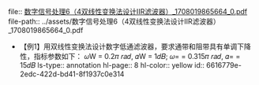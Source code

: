 file:: [数字信号处理6（4双线性变换法设计IIR滤波器）_1708019865664_0.pdf](../assets/数字信号处理6（4双线性变换法设计IIR滤波器）_1708019865664_0.pdf)
file-path:: ../assets/数字信号处理6（4双线性变换法设计IIR滤波器）_1708019865664_0.pdf

- 【例1】用双线性变换法设计数字低通滤波器，要求通带和阻带具有单调下降性，指标参数如下： 𝜔W = 0.2𝜋 𝑟𝑎𝑑, 𝛼W = 1𝑑𝐵; 𝜔= = 0.315𝜋 𝑟𝑎𝑑, 𝛼= = 15𝑑𝐵
  ls-type:: annotation
  hl-page:: 8
  hl-color:: yellow
  id:: 6616779e-2edc-422d-bd41-8f1937c0e314